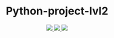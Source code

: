 <h1 align="center"> Python-project-lvl2 </h1>

<div align="center">
	<a href="https://travis-ci.com/aldangold/python-project-lvl2">
		<img src="https://travis-ci.com/aldangold/python-project-lvl2.svg?branch=master" />
	</a> 
    <a href="https://codeclimate.com/github/aldangold/python-project-lvl2/maintainability">
        <img src="https://api.codeclimate.com/v1/badges/c874a3eb5668cd2e52a4/maintainability" />
	</a>
	<a href="https://codeclimate.com/github/aldangold/python-project-lvl2/test_coverage">
		<img src="https://api.codeclimate.com/v1/badges/c874a3eb5668cd2e52a4/test_coverage" />
	</a>
</div>
